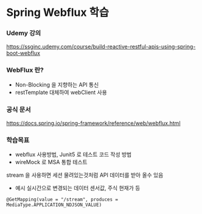 # Spring Webflux 학습

### Udemy 강의

https://ssginc.udemy.com/course/build-reactive-restful-apis-using-spring-boot-webflux

### WebFlux 란? ###
- Non-Blocking 을 지향하는 API 통신
- restTemplate 대체하여 webClient 사용

### 공식 문서 ###
https://docs.spring.io/spring-framework/reference/web/webflux.html


### 학습목표 ###
- webflux 사용방법, Junit5 로 테스트 코드 작성 방법
- wireMock 로 MSA  통합 테스트


stream 을 사용하면 세션 물려있는것처럼 API 데이터를 받아 올수 있음
* 예시 실시간으로 변경되는 데이터 센서값, 주식 현재가 등
```
@GetMapping(value = "/stream", produces = MediaType.APPLICATION_NDJSON_VALUE)
```
